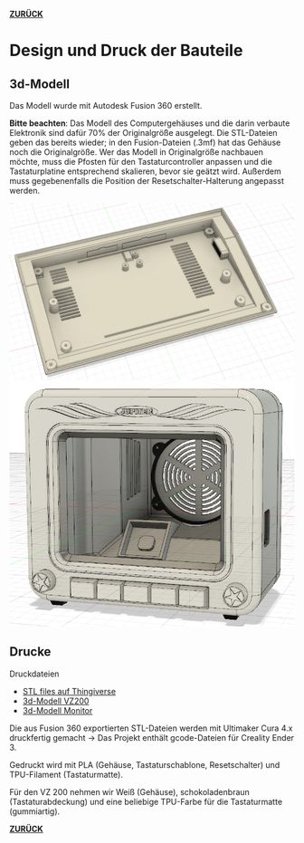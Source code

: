 **[ZURÜCK](README.md)**
# <a name="druck">Design und Druck der Bauteile</a>
## 3d-Modell
Das Modell wurde mit Autodesk Fusion 360 erstellt. 

**Bitte beachten**: Das Modell des Computergehäuses und die darin verbaute Elektronik sind dafür 70% der Originalgröße ausgelegt. Die STL-Dateien geben das bereits wieder; in den Fusion-Dateien (.3mf) hat das Gehäuse noch die Originalgröße. Wer das Modell in Originalgröße nachbauen möchte, muss die Pfosten für den Tastaturcontroller anpassen und die Tastaturplatine entsprechend skalieren, bevor sie geätzt wird. Außerdem muss gegebenenfalls die Position der Resetschalter-Halterung angepasst werden.

![3d-Layout Boden](3d-model/screenshots/VZ-Fusion-v3-Boden.png "3d-Layout Boden")
![3d-Layout Monitor](3d-model/screenshots/monitor-v2_2.png "3d-Layout Monitor")

## Drucke

Druckdateien
* [STL files auf Thingiverse](https://www.thingiverse.com/thing:4415555)
* [3d-Modell VZ200](resources/3d-model/vz200.f3d)
* [3d-Modell Monitor](resources/3d-model/Monitor_5-Zoll.f3d) 

Die aus Fusion 360 exportierten STL-Dateien werden mit Ultimaker Cura 4.x druckfertig gemacht -> Das Projekt enthält gcode-Dateien für Creality Ender 3.

Gedruckt wird mit PLA (Gehäuse, Tastaturschablone, Resetschalter) und TPU-Filament (Tastaturmatte). 

Für den VZ 200 nehmen wir Weiß (Gehäuse), schokoladenbraun (Tastaturabdeckung) und eine beliebige TPU-Farbe für die Tastaturmatte (gummiartig).

**[ZURÜCK](README.md)**
